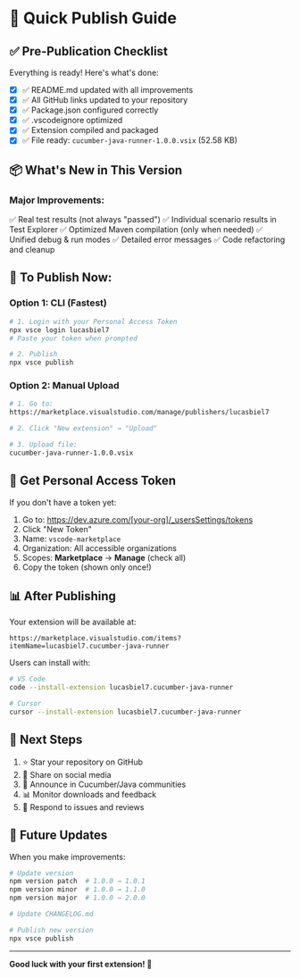# 🚀 Quick Publish Guide

## ✅ Pre-Publication Checklist

Everything is ready! Here's what's done:

- [x] ✅ README.md updated with all improvements
- [x] ✅ All GitHub links updated to your repository
- [x] ✅ Package.json configured correctly
- [x] ✅ .vscodeignore optimized
- [x] ✅ Extension compiled and packaged
- [x] ✅ File ready: `cucumber-java-runner-1.0.0.vsix` (52.58 KB)

## 📦 What's New in This Version

### Major Improvements:
✅ Real test results (not always "passed")
✅ Individual scenario results in Test Explorer
✅ Optimized Maven compilation (only when needed)
✅ Unified debug & run modes
✅ Detailed error messages
✅ Code refactoring and cleanup

## 🎯 To Publish Now:

### Option 1: CLI (Fastest)

```bash
# 1. Login with your Personal Access Token
npx vsce login lucasbiel7
# Paste your token when prompted

# 2. Publish
npx vsce publish
```

### Option 2: Manual Upload

```bash
# 1. Go to:
https://marketplace.visualstudio.com/manage/publishers/lucasbiel7

# 2. Click "New extension" → "Upload"

# 3. Upload file:
cucumber-java-runner-1.0.0.vsix
```

## 🔑 Get Personal Access Token

If you don't have a token yet:

1. Go to: https://dev.azure.com/[your-org]/_usersSettings/tokens
2. Click "New Token"
3. Name: `vscode-marketplace`
4. Organization: All accessible organizations
5. Scopes: **Marketplace** → **Manage** (check all)
6. Copy the token (shown only once!)

## 📊 After Publishing

Your extension will be available at:
```
https://marketplace.visualstudio.com/items?itemName=lucasbiel7.cucumber-java-runner
```

Users can install with:
```bash
# VS Code
code --install-extension lucasbiel7.cucumber-java-runner

# Cursor
cursor --install-extension lucasbiel7.cucumber-java-runner
```

## 🎉 Next Steps

1. ⭐ Star your repository on GitHub
2. 📝 Share on social media
3. 📢 Announce in Cucumber/Java communities
4. 📊 Monitor downloads and feedback
5. 🐛 Respond to issues and reviews

## 🔄 Future Updates

When you make improvements:

```bash
# Update version
npm version patch  # 1.0.0 → 1.0.1
npm version minor  # 1.0.0 → 1.1.0
npm version major  # 1.0.0 → 2.0.0

# Update CHANGELOG.md

# Publish new version
npx vsce publish
```

---

**Good luck with your first extension! 🚀**
